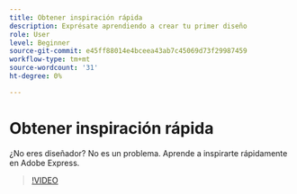 ```yaml
---
title: Obtener inspiración rápida
description: Exprésate aprendiendo a crear tu primer diseño
role: User
level: Beginner
source-git-commit: e45ff88014e4bceea43ab7c45069d73f29987459
workflow-type: tm+mt
source-wordcount: '31'
ht-degree: 0%

---
```


# Obtener inspiración rápida

¿No eres diseñador? No es un problema. Aprende a inspirarte rápidamente en Adobe Express.

>[!VIDEO](https://video.tv.adobe.com/v/3420207?quality=12&learn=on&hidetitle=true)
